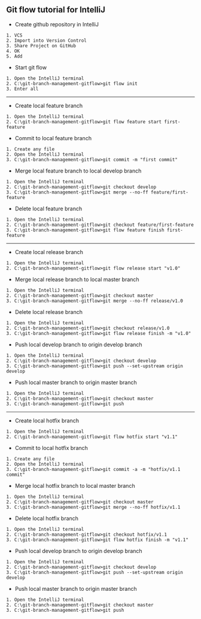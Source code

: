 ## Git flow tutorial for IntelliJ
* Create github repository in IntelliJ
```
1. VCS
2. Import into Version Control
3. Share Project on GitHub
4. OK
5. Add
```
* Start git flow
```
1. Open the IntelliJ terminal
2. C:\git-branch-management-gitflow>git flow init
3. Enter all
```
---
* Create local feature branch
```
1. Open the IntelliJ terminal
2. C:\git-branch-management-gitflow>git flow feature start first-feature
```
* Commit to local feature branch
```
1. Create any file
2. Open the IntelliJ terminal
3. C:\git-branch-management-gitflow>git commit -m "first commit"
```
* Merge local feature branch to local develop branch
```
1. Open the IntelliJ terminal
2. C:\git-branch-management-gitflow>git checkout develop
3. C:\git-branch-management-gitflow>git merge --no-ff feature/first-feature
```
* Delete local feature branch
```
1. Open the IntelliJ terminal
2. C:\git-branch-management-gitflow>git checkout feature/first-feature
3. C:\git-branch-management-gitflow>git flow feature finish first-feature
```
---
* Create local release branch
```
1. Open the IntelliJ terminal
2. C:\git-branch-management-gitflow>git flow release start "v1.0"
```
* Merge local release branch to local master branch
```
1. Open the IntelliJ terminal
2. C:\git-branch-management-gitflow>git checkout master
3. C:\git-branch-management-gitflow>git merge --no-ff release/v1.0
```
* Delete local release branch
```
1. Open the IntelliJ terminal
2. C:\git-branch-management-gitflow>git checkout release/v1.0
3. C:\git-branch-management-gitflow>git flow release finish -m "v1.0"
```
* Push local develop branch to origin develop branch
```
1. Open the IntelliJ terminal
2. C:\git-branch-management-gitflow>git checkout develop
3. C:\git-branch-management-gitflow>git push --set-upstream origin develop
```
* Push local master branch to origin master branch
```
1. Open the IntelliJ terminal
2. C:\git-branch-management-gitflow>git checkout master
3. C:\git-branch-management-gitflow>git push
```
---
* Create local hotfix branch
```
1. Open the IntelliJ terminal
2. C:\git-branch-management-gitflow>git flow hotfix start "v1.1"
```
* Commit to local hotfix branch
```
1. Create any file
2. Open the IntelliJ terminal
3. C:\git-branch-management-gitflow>git commit -a -m "hotfix/v1.1 commit"
```
* Merge local hotfix branch to local master branch
```
1. Open the IntelliJ terminal
2. C:\git-branch-management-gitflow>git checkout master
3. C:\git-branch-management-gitflow>git merge --no-ff hotfix/v1.1
```
* Delete local hotfix branch
```
1. Open the IntelliJ terminal
2. C:\git-branch-management-gitflow>git checkout hotfix/v1.1
3. C:\git-branch-management-gitflow>git flow hotfix finish -m "v1.1"
```
* Push local develop branch to origin develop branch
```
1. Open the IntelliJ terminal
2. C:\git-branch-management-gitflow>git checkout develop
3. C:\git-branch-management-gitflow>git push --set-upstream origin develop
```
* Push local master branch to origin master branch
```
1. Open the IntelliJ terminal
2. C:\git-branch-management-gitflow>git checkout master
3. C:\git-branch-management-gitflow>git push
```
